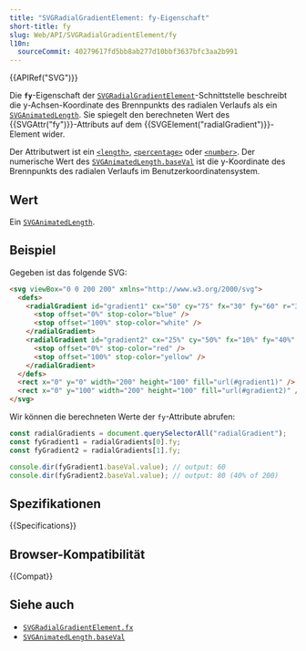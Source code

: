 ```yaml
---
title: "SVGRadialGradientElement: fy-Eigenschaft"
short-title: fy
slug: Web/API/SVGRadialGradientElement/fy
l10n:
  sourceCommit: 40279617fd5bb8ab277d10bbf3637bfc3aa2b991
---
```


{{APIRef("SVG")}}

Die **`fy`**-Eigenschaft der [`SVGRadialGradientElement`](/de/docs/Web/API/SVGRadialGradientElement)-Schnittstelle beschreibt die y-Achsen-Koordinate des Brennpunkts des radialen Verlaufs als ein [`SVGAnimatedLength`](/de/docs/Web/API/SVGAnimatedLength). Sie spiegelt den berechneten Wert des {{SVGAttr("fy")}}-Attributs auf dem {{SVGElement("radialGradient")}}-Element wider.

Der Attributwert ist ein [`<length>`](/de/docs/Web/SVG/Content_type#length), [`<percentage>`](/de/docs/Web/SVG/Content_type#percentage) oder [`<number>`](/de/docs/Web/SVG/Content_type#number). Der numerische Wert des [`SVGAnimatedLength.baseVal`](/de/docs/Web/API/SVGAnimatedLength/baseVal) ist die y-Koordinate des Brennpunkts des radialen Verlaufs im Benutzerkoordinatensystem.

## Wert

Ein [`SVGAnimatedLength`](/de/docs/Web/API/SVGAnimatedLength).

## Beispiel

Gegeben ist das folgende SVG:

```html
<svg viewBox="0 0 200 200" xmlns="http://www.w3.org/2000/svg">
  <defs>
    <radialGradient id="gradient1" cx="50" cy="75" fx="30" fy="60" r="30">
      <stop offset="0%" stop-color="blue" />
      <stop offset="100%" stop-color="white" />
    </radialGradient>
    <radialGradient id="gradient2" cx="25%" cy="50%" fx="10%" fy="40%" r="10%">
      <stop offset="0%" stop-color="red" />
      <stop offset="100%" stop-color="yellow" />
    </radialGradient>
  </defs>
  <rect x="0" y="0" width="200" height="100" fill="url(#gradient1)" />
  <rect x="0" y="100" width="200" height="100" fill="url(#gradient2)" />
</svg>
```

Wir können die berechneten Werte der `fy`-Attribute abrufen:

```js
const radialGradients = document.querySelectorAll("radialGradient");
const fyGradient1 = radialGradients[0].fy;
const fyGradient2 = radialGradients[1].fy;

console.dir(fyGradient1.baseVal.value); // output: 60
console.dir(fyGradient2.baseVal.value); // output: 80 (40% of 200)
```

## Spezifikationen

{{Specifications}}

## Browser-Kompatibilität

{{Compat}}

## Siehe auch

- [`SVGRadialGradientElement.fx`](/de/docs/Web/API/SVGRadialGradientElement/fx)
- [`SVGAnimatedLength.baseVal`](/de/docs/Web/API/SVGAnimatedLength/baseVal)
